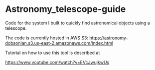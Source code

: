 # Astronomy_telescope-guide

Code for the system I built to quickly find astronomical objects using a telescope.

The code is currently hosted in AWS S3: https://astronomy-dobsonian.s3.us-east-2.amazonaws.com/index.html

Tutorial on how to use this tool is described at 

https://www.youtube.com/watch?v=EVcJwujkwUs
